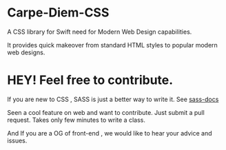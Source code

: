 
# Carpe-Diem-CSS
A CSS library for Swift need for Modern Web Design capabilities.

It provides quick makeover from standard HTML styles to popular modern web designs.

# HEY! Feel free to contribute.

If you are new to CSS , SASS is just a better way to write it.
See [sass-docs](https://sass-lang.com/documentation/)

Seen a cool feature on web and want to contribute. Just submit a pull request. Takes only few minutes to write a class. 

And If you are a OG of front-end , we would like to hear your advice and issues.
